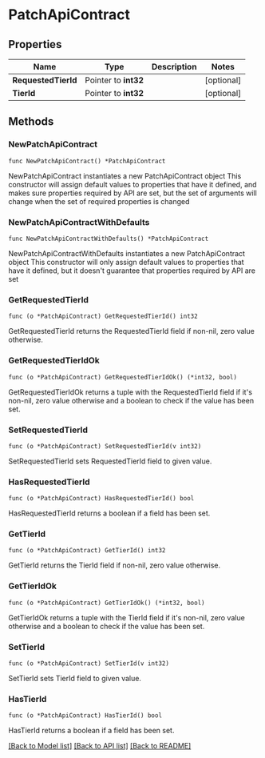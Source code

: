 # PatchApiContract

## Properties

Name | Type | Description | Notes
------------ | ------------- | ------------- | -------------
**RequestedTierId** | Pointer to **int32** |  | [optional] 
**TierId** | Pointer to **int32** |  | [optional] 

## Methods

### NewPatchApiContract

`func NewPatchApiContract() *PatchApiContract`

NewPatchApiContract instantiates a new PatchApiContract object
This constructor will assign default values to properties that have it defined,
and makes sure properties required by API are set, but the set of arguments
will change when the set of required properties is changed

### NewPatchApiContractWithDefaults

`func NewPatchApiContractWithDefaults() *PatchApiContract`

NewPatchApiContractWithDefaults instantiates a new PatchApiContract object
This constructor will only assign default values to properties that have it defined,
but it doesn't guarantee that properties required by API are set

### GetRequestedTierId

`func (o *PatchApiContract) GetRequestedTierId() int32`

GetRequestedTierId returns the RequestedTierId field if non-nil, zero value otherwise.

### GetRequestedTierIdOk

`func (o *PatchApiContract) GetRequestedTierIdOk() (*int32, bool)`

GetRequestedTierIdOk returns a tuple with the RequestedTierId field if it's non-nil, zero value otherwise
and a boolean to check if the value has been set.

### SetRequestedTierId

`func (o *PatchApiContract) SetRequestedTierId(v int32)`

SetRequestedTierId sets RequestedTierId field to given value.

### HasRequestedTierId

`func (o *PatchApiContract) HasRequestedTierId() bool`

HasRequestedTierId returns a boolean if a field has been set.

### GetTierId

`func (o *PatchApiContract) GetTierId() int32`

GetTierId returns the TierId field if non-nil, zero value otherwise.

### GetTierIdOk

`func (o *PatchApiContract) GetTierIdOk() (*int32, bool)`

GetTierIdOk returns a tuple with the TierId field if it's non-nil, zero value otherwise
and a boolean to check if the value has been set.

### SetTierId

`func (o *PatchApiContract) SetTierId(v int32)`

SetTierId sets TierId field to given value.

### HasTierId

`func (o *PatchApiContract) HasTierId() bool`

HasTierId returns a boolean if a field has been set.


[[Back to Model list]](../README.md#documentation-for-models) [[Back to API list]](../README.md#documentation-for-api-endpoints) [[Back to README]](../README.md)


